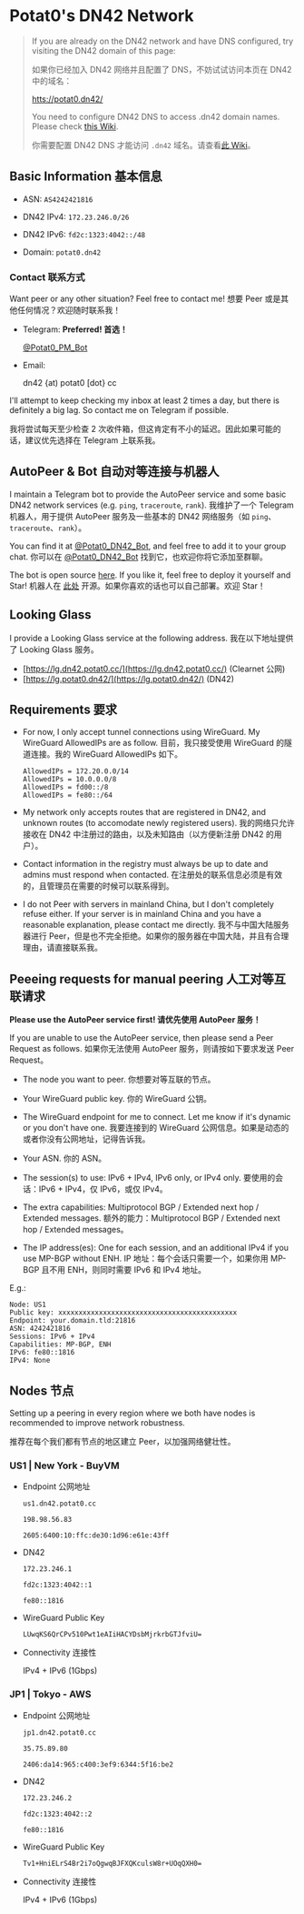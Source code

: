 # Potat0's DN42 Network

> If you are already on the DN42 network and have DNS configured, try visiting the DN42 domain of this page:
>
> 如果你已经加入 DN42 网络并且配置了 DNS，不妨试试访问本页在 DN42 中的域名：
>
> [htts://potat0.dn42/](http://potat0.dn42/)
> 
> You need to configure DN42 DNS to access .dn42 domain names. Please check [this Wiki](https://dn42.dev/services/DNS).
> 
> 你需要配置 DN42 DNS 才能访问 `.dn42` 域名。请查看[此 Wiki](https://dn42.dev/services/DNS)。

## Basic Information 基本信息

- ASN: `AS4242421816`

- DN42 IPv4: `172.23.246.0/26`

- DN42 IPv6: `fd2c:1323:4042::/48`

- Domain: `potat0.dn42`

### Contact 联系方式

Want peer or any other situation? Feel free to contact me! 想要 Peer 或是其他任何情况？欢迎随时联系我！

- Telegram: **Preferred! 首选！**

  [@Potat0_PM_Bot](https://t.me/Potat0_PM_Bot)

- Email:

  dn42 {at) potat0 [dot} cc
  
I'll attempt to keep checking my inbox at least 2 times a day, but there is definitely a big lag. So contact me on Telegram if possible.
  
我将尝试每天至少检查 2 次收件箱，但这肯定有不小的延迟。因此如果可能的话，建议优先选择在 Telegram 上联系我。

## AutoPeer & Bot 自动对等连接与机器人

I maintain a Telegram bot to provide the AutoPeer service and some basic DN42 network services (e.g. `ping`, `traceroute`, `rank`).  我维护了一个 Telegram 机器人，用于提供 AutoPeer 服务及一些基本的 DN42 网络服务（如 `ping`、`traceroute`、`rank`）。

You can find it at [@Potat0_DN42_Bot](https://t.me/Potat0_DN42_Bot), and feel free to add it to your group chat. 你可以在 [@Potat0_DN42_Bot](https://t.me/Potat0_DN42_Bot) 找到它，也欢迎你将它添加至群聊。

The bot is open source [here](https://github.com/Potat0000/dn42-bot). If you like it, feel free to deploy it yourself and Star! 机器人在 [此处](https://github.com/Potat0000/dn42-bot) 开源。如果你喜欢的话也可以自己部署。欢迎 Star！

## Looking Glass

I provide a Looking Glass service at the following address. 我在以下地址提供了 Looking Glass 服务。

- [https://lg.dn42.potat0.cc/](https://lg.dn42.potat0.cc/) (Clearnet 公网)
- [https://lg.potat0.dn42/](https://lg.potat0.dn42/) (DN42)

## Requirements 要求

- For now, I only accept tunnel connections using WireGuard. My WireGuard AllowedIPs are as follow. 目前，我只接受使用 WireGuard 的隧道连接。我的 WireGuard AllowedIPs 如下。

  ```
  AllowedIPs = 172.20.0.0/14
  AllowedIPs = 10.0.0.0/8
  AllowedIPs = fd00::/8
  AllowedIPs = fe80::/64
  ```
  
- My network only accepts routes that are registered in DN42, and unknown routes (to accomodate newly registered users). 我的网络只允许接收在 DN42 中注册过的路由，以及未知路由（以方便新注册 DN42 的用户）。

- Contact information in the registry must always be up to date and admins must respond when contacted. 在注册处的联系信息必须是有效的，且管理员在需要的时候可以联系得到。

- I do not Peer with servers in mainland China, but I don't completely refuse either. If your server is in mainland China and you have a reasonable explanation, please contact me directly. 我不与中国大陆服务器进行 Peer，但是也不完全拒绝。如果你的服务器在中国大陆，并且有合理理由，请直接联系我。

## Peeeing requests for manual peering 人工对等互联请求

**Please use the AutoPeer service first! 请优先使用 AutoPeer 服务！**

If you are unable to use the AutoPeer service, then please send a Peer Request as follows. 如果你无法使用 AutoPeer 服务，则请按如下要求发送 Peer Request。

- The node you want to peer. 你想要对等互联的节点。

- Your WireGuard public key. 你的 WireGuard 公钥。

- The WireGuard endpoint for me to connect. Let me know if it's dynamic or you don't have one. 我要连接到的 WireGuard 公网信息。如果是动态的或者你没有公网地址，记得告诉我。

- Your ASN. 你的 ASN。

- The session(s) to use: IPv6 + IPv4, IPv6 only, or IPv4 only. 要使用的会话：IPv6 + IPv4，仅 IPv6，或仅 IPv4。

- The extra capabilities: Multiprotocol BGP / Extended next hop / Extended messages. 额外的能力：Multiprotocol BGP / Extended next hop / Extended messages。

- The IP address(es): One for each session, and an additional IPv4 if you use MP-BGP without ENH. IP 地址：每个会话只需要一个，如果你用 MP-BGP 且不用 ENH，则同时需要 IPv6 和 IPv4 地址。

E.g.:
```
Node: US1
Public key: xxxxxxxxxxxxxxxxxxxxxxxxxxxxxxxxxxxxxxxxxxxx
Endpoint: your.domain.tld:21816
ASN: 4242421816
Sessions: IPv6 + IPv4
Capabilities: MP-BGP, ENH
IPv6: fe80::1816
IPv4: None
```

## Nodes 节点

Setting up a peering in every region where we both have nodes is recommended to improve network robustness.

推荐在每个我们都有节点的地区建立 Peer，以加强网络健壮性。

### US1 | New York - BuyVM

- Endpoint 公网地址

  `us1.dn42.potat0.cc`

  `198.98.56.83`

  `2605:6400:10:ffc:de30:1d96:e61e:43ff`
  
- DN42

  `172.23.246.1`
  
  `fd2c:1323:4042::1`
  
  `fe80::1816`

- WireGuard Public Key

  `LUwqKS6QrCPv510Pwt1eAIiHACYDsbMjrkrbGTJfviU=`

- Connectivity 连接性
  
  IPv4 + IPv6 (1Gbps)
  
### JP1 | Tokyo - AWS

- Endpoint 公网地址

  `jp1.dn42.potat0.cc`

  `35.75.89.80`

  `2406:da14:965:c400:3ef9:6344:5f16:be2`

- DN42

  `172.23.246.2`
  
  `fd2c:1323:4042::2`
  
  `fe80::1816`

- WireGuard Public Key

  `Tv1+HniELrS4Br2i7oQgwqBJFXQKculsW8r+UOqQXH0=`

- Connectivity 连接性
  
  IPv4 + IPv6 (1Gbps)
